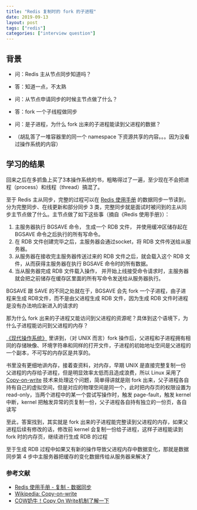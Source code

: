 ```yaml
---
title: "Redis 复制时的 fork 的子进程"
date: 2019-09-13
layout: post
tags: ["redis"]
categories: ["interview question"]
---
```


## 背景

+ 问：Redis 主从节点同步知道吗？

+ 答：知道一点，不太熟

+ 问：从节点申请同步的时候主节点做了什么？

+ 答：fork 一个子线程做同步

+ 问：是子进程，为什么 fork 出来的子进程能读到父进程的数据？

+ （胡乱答了一堆容器里的同一个 namespace 下资源共享的内容。。。因为没看过操作系统的内容）

## 学习的结果

回来之后在多抓鱼上买了3本操作系统的书，粗略得过了一遍，至少现在不会把进程（process）和线程（thread）搞混了。

至于 Redis 主从同步，完整的过程可以在 [Redis 使用手册](http://redisguide.com/replication.html#id8) 的数据同步一节读到，分为完整同步、在线更新和部分同步 3 类，完整同步就是面试时被问到的主从同步主节点做了什么。主节点做了如下这些事（摘自《Redis 使用手册》）：

1. 主服务器执行 BGSAVE 命令， 生成一个 RDB 文件， 并使用缓冲区储存起在 BGSAVE 命令之后执行的所有写命令。
2. 在 RDB 文件创建完毕之后，主服务器会通过socket，将 RDB 文件传送给从服务器。
3. 从服务器在接收完主服务器传送过来的 RDB 文件之后，就会载入这个 RDB 文件，从而获得主服务器在执行 BGSAVE 命令时的所有数据。
4. 当从服务器完成 RDB 文件载入操作， 并开始上线接受命令请求时，主服务器就会把之前储存在缓存区里面的所有写命令发送给从服务器执行。

BGSAVE 跟 SAVE 的不同之处就在于，BGSAVE 会先 fork 一个子进程，由子进程来生成 RDB文件，而不是由父进程生成 RDB 文件，因为生成 RDB 文件时进程是没有办法响应新进入的请求的

那为什么 fork 出来的子进程又能访问到父进程的资源呢？具体到这个语境下，为什么子进程能访问到父进程的内存？

[《现代操作系统》](https://book.douban.com/subject/3852290/) 里讲到，（对 UNIX 而言）fork 操作后，父进程和子进程拥有相同的存储映像、环境字符串和同样的打开文件，子进程的初始地址空间是父进程的一个副本，不可写的内存区是共享的。

书里没有更细地讲内存，接着查资料，对内存，早期 UNIX 是直接完整复制一份父进程的内存给子进程，但是明显效率太低而且造成浪费，所以 Linux 采用了 [Copy-on-write](https://en.wikipedia.org/wiki/Copy-on-write) 技术来处理这个问题，简单得讲就是刚 fork 出来，父子进程各自持有自己的虚拟空间，但是对应的物理空间是同一个，此时把内存页的权限设置为 read-only，当两个进程中的某一个尝试写操作时，触发 page-fault，触发 kernel 中断，kernel 把触发异常的页复制一份，父子进程各自持有独立的一份页，各自读写

至此，答案找到，其实就是 fork 出来的子进程能完整读到父进程的内存，如果父进程后续有修改的话，修改前 kernel 会复制一份给子进程，这样子进程能读到 fork 时的内存页，继续进行生成 RDB 的过程

至于生成 RDB 过程中如果又有新的操作导致父进程内存中数据变化，那就是数据同步第 4 步中主服务器把缓存的变化数据传给从服务器来解决了


### 参考文献

+ [Redis 使用手册 - 复制 - 数据同步](http://redisguide.com/replication.html#id8)
+ [Wikipedia: Copy-on-write](https://en.wikipedia.org/wiki/Copy-on-write)
+ [COW奶牛！Copy On Write机制了解一下](https://juejin.im/post/5bd96bcaf265da396b72f855)